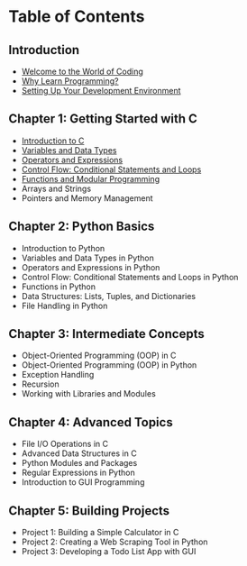 # Table of Contents

## Introduction
- [Welcome to the World of Coding](./ch0/sec0/index.md)
- [Why Learn Programming?](./ch0/sec1/index.md)
- [Setting Up Your Development Environment](./ch0/sec2/index.md)

## Chapter 1: Getting Started with C
- [Introduction to C](./ch1/sec1/index.md)
- [Variables and Data Types](./ch1/sec2/index.md)
- [Operators and Expressions](./ch1/sec3/index.md)
- [Control Flow: Conditional Statements and Loops](./ch1/sec4/index.md)
- [Functions and Modular Programming](./ch1/sec5/index.md)
- Arrays and Strings
- Pointers and Memory Management

## Chapter 2: Python Basics
- Introduction to Python
- Variables and Data Types in Python
- Operators and Expressions in Python
- Control Flow: Conditional Statements and Loops in Python
- Functions in Python
- Data Structures: Lists, Tuples, and Dictionaries
- File Handling in Python

## Chapter 3: Intermediate Concepts
- Object-Oriented Programming (OOP) in C
- Object-Oriented Programming (OOP) in Python
- Exception Handling
- Recursion
- Working with Libraries and Modules

## Chapter 4: Advanced Topics
- File I/O Operations in C
- Advanced Data Structures in C
- Python Modules and Packages
- Regular Expressions in Python
- Introduction to GUI Programming

## Chapter 5: Building Projects
- Project 1: Building a Simple Calculator in C
- Project 2: Creating a Web Scraping Tool in Python
- Project 3: Developing a Todo List App with GUI